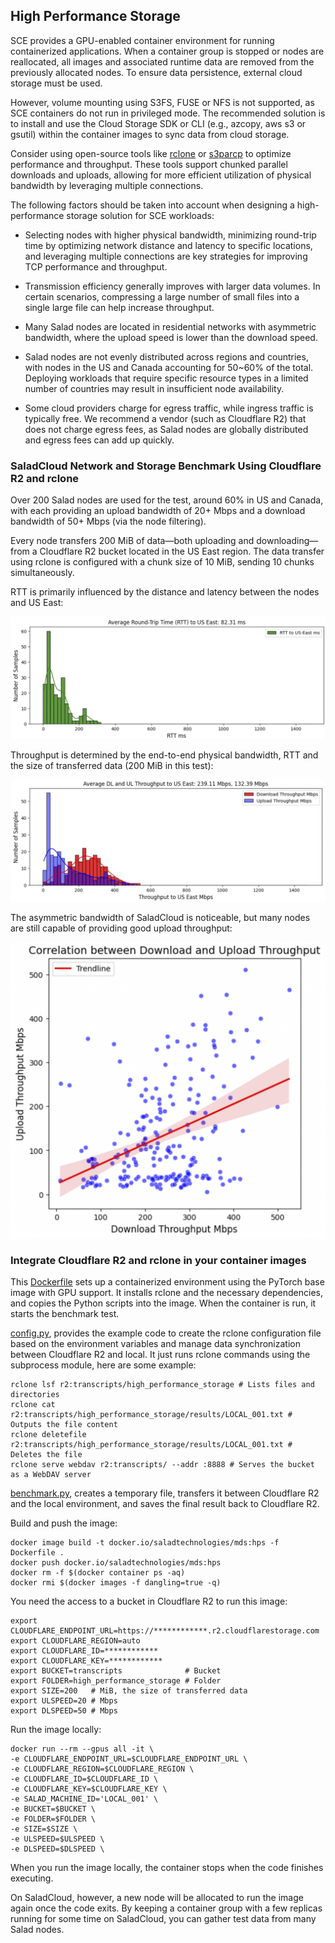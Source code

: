 ## High Performance Storage

SCE provides a GPU-enabled container environment for running containerized applications. When a container group is stopped or nodes are reallocated, all images and associated runtime data are removed from the previously allocated nodes. To ensure data persistence, external cloud storage must be used.

However, volume mounting using S3FS, FUSE or NFS is not supported, as SCE containers do not run in privileged mode. The recommended solution is to install and use the Cloud Storage SDK or CLI (e.g., azcopy, aws s3 or gsutil) within the container images to sync data from cloud storage.

Consider using open-source tools like [rclone](https://rclone.org/) or [s3parcp](https://github.com/chanzuckerberg/s3parcp) to optimize performance and throughput. These tools support chunked parallel downloads and uploads, allowing for more efficient utilization of physical bandwidth by leveraging multiple connections.

The following factors should be taken into account when designing a high-performance storage solution for SCE workloads:

- Selecting nodes with higher physical bandwidth, minimizing round-trip time by optimizing network distance and latency to specific locations, and leveraging multiple connections are key strategies for improving TCP performance and throughput.

- Transmission efficiency generally improves with larger data volumes. In certain scenarios, compressing a large number of small files into a single large file can help increase throughput.

- Many Salad nodes are located in residential networks with asymmetric bandwidth, where the upload speed is lower than the download speed.

- Salad nodes are not evenly distributed across regions and countries, with nodes in the US and Canada accounting for 50~60% of the total. Deploying workloads that require specific resource types in a limited number of countries may result in insufficient node availability.

- Some cloud providers charge for egress traffic, while ingress traffic is typically free. We recommend a vendor (such as Cloudflare R2) that does not charge egress fees, as Salad nodes are globally distributed and egress fees can add up quickly.

### SaladCloud Network and Storage Benchmark Using Cloudflare R2 and rclone

Over 200 Salad nodes are used for the test, around 60% in US and Canada, with each providing an upload bandwidth of 20+ Mbps and a download bandwidth of 50+ Mbps (via the node filtering). 

Every node transfers 200 MiB of data—both uploading and downloading—from a Cloudflare R2 bucket located in the US East region. The data transfer using rclone is configured with a chunk size of 10 MiB, sending 10 chunks simultaneously. 

RTT is primarily influenced by the distance and latency between the nodes and US East:

![rtt](rtt.png)

Throughput is determined by the end-to-end physical bandwidth, RTT and the size of transferred data (200 MiB in this test):

![throughput](throughput.png)

The asymmetric bandwidth of SaladCloud is noticeable, but many nodes are still capable of providing good upload throughput:

![correlation](correlation.png)

### Integrate Cloudflare R2 and rclone in your container images

This [Dockerfile](Dockerfile) sets up a containerized environment using the PyTorch base image with GPU support. It installs rclone and the necessary dependencies, and copies the Python scripts into the image. When the container is run, it starts the benchmark test.

[config.py](config.py), provides the example code to create the rclone configuration file based on the environment variables and manage data synchronization between Cloudflare R2 and local. It just runs rclone commands using the subprocess module, here are some example:

```
rclone lsf r2:transcripts/high_performance_storage # Lists files and directories 
rclone cat r2:transcripts/high_performance_storage/results/LOCAL_001.txt # Outputs the file content
rclone deletefile r2:transcripts/high_performance_storage/results/LOCAL_001.txt # Deletes the file
rclone serve webdav r2:transcripts/ --addr :8888 # Serves the bucket as a WebDAV server
```

[benchmark.py](benchmark.py), creates a temporary file, transfers it between Cloudflare R2 and the local environment, and saves the final result back to Cloudflare R2.

Build and push the image:
```
docker image build -t docker.io/saladtechnologies/mds:hps -f Dockerfile .
docker push docker.io/saladtechnologies/mds:hps
docker rm -f $(docker container ps -aq)
docker rmi $(docker images -f dangling=true -q)
```

You need the access to a bucket in Cloudflare R2 to run this image:
```
export CLOUDFLARE_ENDPOINT_URL=https://************.r2.cloudflarestorage.com
export CLOUDFLARE_REGION=auto
export CLOUDFLARE_ID=************
export CLOUDFLARE_KEY=************
export BUCKET=transcripts              # Bucket
export FOLDER=high_performance_storage # Folder
export SIZE=200   # MiB, the size of transferred data
export ULSPEED=20 # Mbps
export DLSPEED=50 # Mbps
```

Run the image locally:
```
docker run --rm --gpus all -it \
-e CLOUDFLARE_ENDPOINT_URL=$CLOUDFLARE_ENDPOINT_URL \
-e CLOUDFLARE_REGION=$CLOUDFLARE_REGION \
-e CLOUDFLARE_ID=$CLOUDFLARE_ID \
-e CLOUDFLARE_KEY=$CLOUDFLARE_KEY \
-e SALAD_MACHINE_ID='LOCAL_001' \
-e BUCKET=$BUCKET \
-e FOLDER=$FOLDER \
-e SIZE=$SIZE \
-e ULSPEED=$ULSPEED \
-e DLSPEED=$DLSPEED \
```

When you run the image locally, the container stops when the code finishes executing. 

On SaladCloud, however, a new node will be allocated to run the image again once the code exits. By keeping a container group with a few replicas running for some time on SaladCloud, you can gather test data from many Salad nodes.

